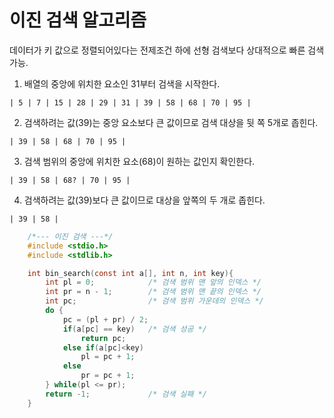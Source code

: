 # 이진 검색 알고리즘

<p>데이터가 키 값으로 정렬되어있다는 전제조건 하에 선형 검색보다 상대적으로 빠른 검색 가능.</p>

1. 배열의 중앙에 위치한 요소인 31부터 검색을 시작한다.
```
| 5 | 7 | 15 | 28 | 29 | 31 | 39 | 58 | 68 | 70 | 95 |
```
2. 검색하려는 값(39)는 중앙 요소보다 큰 값이므로 검색 대상을 뒷 쪽 5개로 좁힌다.
```
| 39 | 58 | 68 | 70 | 95 |
```
3. 검색 범위의 중앙에 위치한 요소(68)이 원하는 값인지 확인한다.
```
| 39 | 58 | 68? | 70 | 95 |
```
4. 검색하려는 값(39)보다 큰 값이므로 대상을 앞쪽의 두 개로 좁힌다.
```
| 39 | 58 |
```

```c
    /*--- 이진 검색 ---*/
    #include <stdio.h>
    #include <stdlib.h>

    int bin_search(const int a[], int n, int key){
        int pl = 0;            /* 검색 범위 맨 앞의 인덱스 */
        int pr = n - 1;        /* 검색 범위 맨 끝의 인덱스 */
        int pc;                /* 검색 범위 가운데의 인덱스 */
        do {
            pc = (pl + pr) / 2;
            if(a[pc] == key)   /* 검색 성공 */
                return pc;
            else if(a[pc]<key)
                pl = pc + 1;
            else
                pr = pc + 1;
        } while(pl <= pr);
        return -1;             /* 검색 실패 */
    }
```